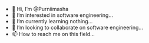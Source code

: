 - 👋 Hi, I’m @Purniimasha
- 👀 I’m interested in software engineering...
- 🌱 I’m currently learning nothing...
- 💞️ I’m looking to collaborate on software engineering...
- 📫 How to reach me on this field...

<!---
Purniimasha/Purniimasha is a ✨ special ✨ repository because its `README.md` (this file) appears on your GitHub profile.
You can click the Preview link to take a look at your changes.
--->
